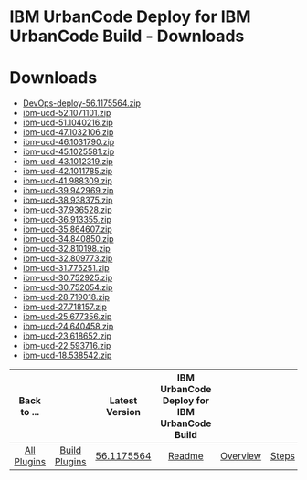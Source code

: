
IBM UrbanCode Deploy for IBM UrbanCode Build - Downloads
========================================================

# Downloads

- [DevOps-deploy-56.1175564.zip](https://raw.githubusercontent.com/UrbanCode/IBM-UCB-PLUGINS/main/files/ibmucd/DevOps-deploy-56.1175564.zip)
- [ibm-ucd-52.1071101.zip](https://raw.githubusercontent.com/UrbanCode/IBM-UCB-PLUGINS/main/files/ibmucd/ibm-ucd-52.1071101.zip)
- [ibm-ucd-51.1040216.zip](https://raw.githubusercontent.com/UrbanCode/IBM-UCB-PLUGINS/main/files/ibmucd/ibm-ucd-51.1040216.zip)
- [ibm-ucd-47.1032106.zip](https://raw.githubusercontent.com/UrbanCode/IBM-UCB-PLUGINS/main/files/ibmucd/ibm-ucd-47.1032106.zip)
- [ibm-ucd-46.1031790.zip](https://raw.githubusercontent.com/UrbanCode/IBM-UCB-PLUGINS/main/files/ibmucd/ibm-ucd-46.1031790.zip)
- [ibm-ucd-45.1025581.zip](https://raw.githubusercontent.com/UrbanCode/IBM-UCB-PLUGINS/main/files/ibmucd/ibm-ucd-45.1025581.zip)
- [ibm-ucd-43.1012319.zip](https://raw.githubusercontent.com/UrbanCode/IBM-UCB-PLUGINS/main/files/ibmucd/ibm-ucd-43.1012319.zip)
- [ibm-ucd-42.1011785.zip](https://raw.githubusercontent.com/UrbanCode/IBM-UCB-PLUGINS/main/files/ibmucd/ibm-ucd-42.1011785.zip)
- [ibm-ucd-41.988309.zip](https://raw.githubusercontent.com/UrbanCode/IBM-UCB-PLUGINS/main/files/ibmucd/ibm-ucd-41.988309.zip)
- [ibm-ucd-39.942969.zip](https://raw.githubusercontent.com/UrbanCode/IBM-UCB-PLUGINS/main/files/ibmucd/ibm-ucd-39.942969.zip)
- [ibm-ucd-38.938375.zip](https://raw.githubusercontent.com/UrbanCode/IBM-UCB-PLUGINS/main/files/ibmucd/ibm-ucd-38.938375.zip)
- [ibm-ucd-37.936528.zip](https://raw.githubusercontent.com/UrbanCode/IBM-UCB-PLUGINS/main/files/ibmucd/ibm-ucd-37.936528.zip)
- [ibm-ucd-36.913355.zip](https://raw.githubusercontent.com/UrbanCode/IBM-UCB-PLUGINS/main/files/ibmucd/ibm-ucd-36.913355.zip)
- [ibm-ucd-35.864607.zip](https://raw.githubusercontent.com/UrbanCode/IBM-UCB-PLUGINS/main/files/ibmucd/ibm-ucd-35.864607.zip)
- [ibm-ucd-34.840850.zip](https://raw.githubusercontent.com/UrbanCode/IBM-UCB-PLUGINS/main/files/ibmucd/ibm-ucd-34.840850.zip)
- [ibm-ucd-32.810198.zip](https://raw.githubusercontent.com/UrbanCode/IBM-UCB-PLUGINS/main/files/ibmucd/ibm-ucd-32.810198.zip)
- [ibm-ucd-32.809773.zip](https://raw.githubusercontent.com/UrbanCode/IBM-UCB-PLUGINS/main/files/ibmucd/ibm-ucd-32.809773.zip)
- [ibm-ucd-31.775251.zip](https://raw.githubusercontent.com/UrbanCode/IBM-UCB-PLUGINS/main/files/ibmucd/ibm-ucd-31.775251.zip)
- [ibm-ucd-30.752925.zip](https://raw.githubusercontent.com/UrbanCode/IBM-UCB-PLUGINS/main/files/ibmucd/ibm-ucd-30.752925.zip)
- [ibm-ucd-30.752054.zip](https://raw.githubusercontent.com/UrbanCode/IBM-UCB-PLUGINS/main/files/ibmucd/ibm-ucd-30.752054.zip)
- [ibm-ucd-28.719018.zip](https://raw.githubusercontent.com/UrbanCode/IBM-UCB-PLUGINS/main/files/ibmucd/ibm-ucd-28.719018.zip)
- [ibm-ucd-27.718157.zip](https://raw.githubusercontent.com/UrbanCode/IBM-UCB-PLUGINS/main/files/ibmucd/ibm-ucd-27.718157.zip)
- [ibm-ucd-25.677356.zip](https://raw.githubusercontent.com/UrbanCode/IBM-UCB-PLUGINS/main/files/ibmucd/ibm-ucd-25.677356.zip)
- [ibm-ucd-24.640458.zip](https://raw.githubusercontent.com/UrbanCode/IBM-UCB-PLUGINS/main/files/ibmucd/ibm-ucd-24.640458.zip)
- [ibm-ucd-23.618652.zip](https://raw.githubusercontent.com/UrbanCode/IBM-UCB-PLUGINS/main/files/ibmucd/ibm-ucd-23.618652.zip)
- [ibm-ucd-22.593716.zip](https://raw.githubusercontent.com/UrbanCode/IBM-UCB-PLUGINS/main/files/ibmucd/ibm-ucd-22.593716.zip)
- [ibm-ucd-18.538542.zip](https://raw.githubusercontent.com/UrbanCode/IBM-UCB-PLUGINS/main/files/ibmucd/ibm-ucd-18.538542.zip)

|Back to ...||Latest Version|IBM UrbanCode Deploy for IBM UrbanCode Build |||
| :---: | :---: | :---: | :---: | :---: | :---: |
|[All Plugins](../../index.md)|[Build Plugins](../README.md)|[56.1175564](https://raw.githubusercontent.com/UrbanCode/IBM-UCB-PLUGINS/main/files/ibmucd/DevOps-deploy-56.1175564.zip)|[Readme](README.md)|[Overview](overview.md)|[Steps](steps.md)|
